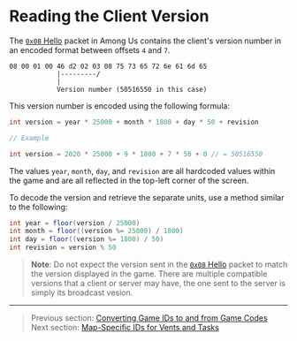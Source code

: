 # Reading the Client Version

The [`0x08` Hello](../01_packet_structure/05_packet_types.md#0x08-hello) packet in Among Us contains the client's version number in an encoded format between offsets `4` and `7`.

```
08 00 01 00 46 d2 02 03 08 75 73 65 72 6e 61 6d 65
            |---------/
            |
            Version number (50516550 in this case)
```

This version number is encoded using the following formula:

```java
int version = year * 25000 + month * 1800 + day * 50 + revision

// Example

int version = 2020 * 25000 + 9 * 1800 + 7 * 50 + 0 // = 50516550
```

The values `year`, `month`, `day`, and `revision` are all hardcoded values within the game and are all reflected in the top-left corner of the screen.

To decode the version and retrieve the separate units, use a method similar to the following:

```java
int year = floor(version / 25000)
int month = floor((version %= 25000) / 1800)
int day = floor((version %= 1800) / 50)
int revision = version % 50
```

> **Note**: Do not expect the version sent in the [`0x08` Hello](../01_packet_structure/05_packet_types.md#0x08-hello) packet to match the version displayed in the game. There are multiple compatible versions that a client or server may have, the one sent to the server is simply its broadcast vesion.

---

> Previous section: [Converting Game IDs to and from Game Codes](02_converting_game_ids_to_and_from_game_codes.md)<br>
> Next section: [Map-Specific IDs for Vents and Tasks](04_map_specific_ids_for_interactables.md)

